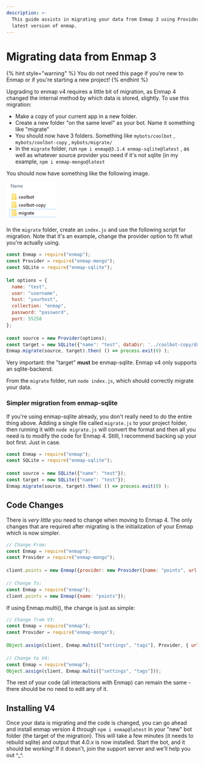 ```yaml
---
description: >-
  This guide assists in migrating your data from Enmap 3 using Providers, to the
  latest version of enmap.
---
```


# Migrating data from Enmap 3

{% hint style="warning" %}
You do not need this page if you're new to Enmap or if you're starting a new project!
{% endhint %}

Upgrading to enmap v4 requires a little bit of migration, as Enmap 4 changed the internal method by which data is stored, slightly. To use this migration:

* Make a copy of your current app in a new folder.
* Create a new folder "on the same level" as your bot. Name it something like "migrate"
* You should now have 3 folders. Something like `mybots/coolbot` , `mybots/coolbot-copy` , `mybots/migrate/`
* In the `migrate` folder, run `npm i enmap@3.1.4 enmap-sqlite@latest` , as well as whatever source provider you need if it's not sqlite \(in my example, `npm i enmap-mongo@latest`

You should now have something like the following image.

![](../.gitbook/assets/image.png)

In the `migrate` folder, create an `index.js` and use the following script for migration. Note that it's an example, change the provider option to fit what you're actually using.

```javascript
const Enmap = require("enmap");
const Provider = require("enmap-mongo");
const SQLite = require("enmap-sqlite");

let options = { 
  name: "test",
  user: "username",
  host: "yourhost",
  collection: "enmap",
  password: "password",
  port: 55258
};

const source = new Provider(options); 
const target = new SQLite({"name": "test", dataDir: '../coolbot-copy/data'});
Enmap.migrate(source, target).then( () => process.exit(0) );
```

Very important: the "target" **must** be enmap-sqlite. Enmap v4 only supports an sqlite-backend.

From the `migrate` folder, run `node index.js`, which should correctly migrate your data.

### Simpler migration from enmap-sqlite

If you're using enmap-sqlite already, you don't really need to do the entire thing above. Adding a single file called `migrate.js` to your project folder, then running it with `node migrate.js` will convert the format and then all you need is to modify the code for Enmap 4. Stilll, I recommend backing up your bot first. Just in case.

```javascript
const Enmap = require("enmap");
const SQLite = require("enmap-sqlite");

const source = new SQLite({"name": "test"});
const target = new SQLite({"name": "test"});
Enmap.migrate(source, target).then( () => process.exit(0) );
```

## Code Changes

There is _very little_ you need to change when moving to Enmap 4. The only changes that are required after migrating is the initialization of your Enmap which is now simpler.

```javascript
// Change From: 
const Enmap = require("enmap");
const Provider = require("enmap-mongo");

client.points = new Enmap({provider: new Provider({name: "points", url: "blah"});

// Change To: 
const Enmap = require("enmap");
client.points = new Enmap({name: "points"});
```

If using Enmap.multi\(\), the change is just as simple:

```javascript
// Change from V3:  
const Enmap = require("enmap");
const Provider = require("enmap-mongo");

Object.assign(client, Enmap.multi(["settings", "tags"], Provider, { url: "blah" }));

// Change to V4: 
const Enmap = require("enmap");
Object.assign(client, Enmap.multi(["settings", "tags"]));
```

The rest of your code \(all interactions with Enmap\) can remain the same - there should be no need to edit any of it.

## Installing V4

Once your data is migrating and the code is changed, you can go ahead and install enmap version 4 through `npm i enmap@latest` in your "new" bot folder \(the target of the migration\). This will take a few minutes \(it needs to rebuild sqlite\) and output that 4.0.x is now installed. Start the bot, and it should be working! If it doesn't, join the support server and we'll help you out ^\_^.

